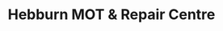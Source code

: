 ---
title: "Hebburn MOT & Repair Centre"
url: /hebburn/hebburn-mot-and-repair-centre/
shop: car repair
---